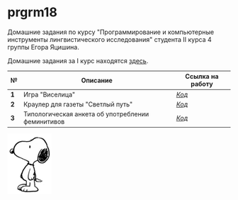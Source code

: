 # prgrm18
Домашние задания по курсу "Программирование и компьютерные инструменты лингвистического исследования" студента II курса 4 группы Егора Яцишина.

Домашние задания за I курс находятся [здесь](https://github.com/toskn/programming).

<table>
<thead>
<tr>
<th>№</th>
<th>Описание</th>
<th>Ссылка на работу</th>
</tr>
</thead>
<tbody>
<tr>
<td><strong>1</strong></td>
<td>Игра "Виселица"</td>
<td><a href="https://www.github.com"><em>Код</em></a></td>
</tr>
<tr>
<td><strong>2</strong></td>
<td>Краулер для газеты "Светлый путь"</td>
<td><a href="https://www.github.com"><em>Код</em></a></td>
</tr>
<tr>
<td><strong>3</strong></td>
<td>Типологическая анкета об употреблении феминитивов</td>
<td><a href="https://www.github.com"><em>Код</em></a></td>
</tr>
</tbody>
</table>
<img alt="Snoopy" src="https://github.com/toskn/prgrm18/blob/master/Snoopy_Peanuts.png" align="left" style="width:100px;height:136px;">
